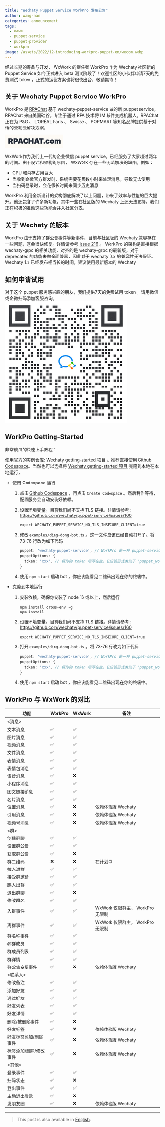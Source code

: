 ```yaml
---
title: "Wechaty Puppet Service WorkPro 发布公告"
author: wang-nan
categories: announcement
tags:
  - news
  - puppet-service
  - puppet-provider
  - workpro
image: /assets/2022/12-introducing-workpro-puppet-en/wecom.webp
---
```


经过长期的筹备与开发， WxWork 的继任者 WorkPro 作为 Wechaty 社区新的 Puppet Service 如今正式进入 beta 测试阶段了！欢迎社区的小伙伴申请7天的免费测试 token ，正式的运营方案也将很快出台，敬请期待！

## 关于 Wechaty Puppet Service WorkPro

WorkPro 是 [RPAChat](http://rpachat.com/) 基于 wechaty-puppet-service 做的新 puppet service，RPAChat 来自美国硅谷，专注于通过 RPA 技术将 IM 软件变成机器人。RPAChat 正在为 P&G 、 L’ORÉAL Paris 、 Swisse 、 POPMART 等知名品牌提供基于对话的营销云解决方案。

![rpachat-logo.webp](/assets/2022/12-introducing-workpro-puppet-en/rpachat-logo.webp)

WxWork作为我们上一代的企业微信 puppet service，已经服务了大家超过两年的时间。由于设计和架构的原因， WxWork 存在一些无法解决的缺陷，例如：

- CPU 和内存占用巨大
- 当收到企微官方群发时，系统需要花费数小时来处理消息，导致无法使用
- 当扫码登录时，会花很长时间来同步历史消息

WorkPro 利用全新设计的架构彻底解决了以上问题，带来了效率与性能的巨大提升。他还包含了许多新功能，其中一些在社区版的 Wechaty 上还无法支持。我们正在积极的推动这些功能合并入社区分支。

## 关于 Wechaty 的版本

WorkPro 由于支持了群公告事件等新事件，目前与社区版的 Wechaty 兼容存在一些问题，这会很快修复。详情请参考 [issue 216](https://github.com/wechaty/puppet-service/issues/216) 。
WorkPro 的架构是直接根据 wechaty-grpc 的相关功能，对齐的是 wechaty-grpc 的最新版，对于 deprecated 的功能未做全面兼容，因此对于 wechaty 0.x 的兼容性无法保证。 Wechaty 1.x 已经发布相当长的时间，建议使用最新版本的 Wechaty

## 如何申请试用

对于这个 puppet 服务感兴趣的朋友，我们提供7天的免费试用 token ，请用微信或企微扫码添加客服咨询。
![qrcode.webp](/assets/2022/12-introducing-workpro-puppet-en/qrcode.webp)

## WorkPro Getting-Started

非常傻瓜的快速上手教程：

使用官方的实例仓库:  [Wechaty getting-started 项目](https://github.com/wechaty/getting-started) 。推荐直接使用 [Github Codespace](https://github.com/codespaces/new?hide_repo_select=true&ref=main&repo=78732688)。当然也可以选择将 [Wechaty getting-started 项目](https://github.com/wechaty/getting-started) 克隆到本地在本地运行，

- 使用 Codespace 运行

    1. 点击 [Github Codespace](https://github.com/codespaces/new?hide_repo_select=true&ref=main&repo=78732688) ，再点击 ```Create Codespace``` 。然后稍作等待，配置服务会自动安装好依赖。
    2. 设置环境变量。目前我们尚不支持 TLS 链接。详情请参考 : <https://github.com/wechaty/puppet-service/issues/160>

        ```shell
        export WECHATY_PUPPET_SERVICE_NO_TLS_INSECURE_CLIENT=true
        ```

    3. 修改 ```examples/ding-dong-bot.ts``` 。这一文件应该已经自动打开了。将 73-76 行改为如下代码

        ```ts
        puppet: 'wechaty-puppet-service', // WorkPro 是一种 puppet-service ，因此这里应该填写 'wechaty-puppet-service' 而不是 'wechaty-puppet-workpro'
        puppetOptions: {
          token: 'xxx', // 将你的 token 填写在此，它应该形式类似于 'puppet_workpro_xxxxxx'
        }
        ```

    4. 使用 ```npm start``` 启动 bot ，你应该能看见二维码出现在你的终端中。

- 克隆到本地运行

    1. 安装依赖，确保你安装了 node 16 或以上，然后运行

        ```shell
        npm install cross-env -g
        npm install
        ```

    2. 设置环境变量。目前我们尚不支持 TLS 链接。详情请参考 : <https://github.com/wechaty/puppet-service/issues/160>

        ```shell
        export WECHATY_PUPPET_SERVICE_NO_TLS_INSECURE_CLIENT=true
        ```

    3. 打开 ```examples/ding-dong-bot.ts``` 。将 73-76 行改为如下代码

        ```ts
        puppet: 'wechaty-puppet-service', // WorkPro 是一种 puppet-service ，因此这里应该填写 'wechaty-puppet-service' 而不是 'wechaty-puppet-workpro'
        puppetOptions: {
          token: 'xxx', // 将你的 token 填写在此，它应该形式类似于 'puppet_workpro_xxxxxx'
        }
        ```

    4. 使用 ```npm start``` 启动 bot ，你应该能看见二维码出现在你的终端中。

## WorkPro 与 WxWork 的对比

| 功能 | WorkPro | WxWork | 备注 |
| - | - | - | ----|
| <消息> |
| 文本消息 | ✅ | ✅ |
| 图片消息 | ✅ | ✅ |
| 视频消息 | ✅ | ✅ |
| 文件消息 | ✅ | ✅ |
| 表情消息 | ✅ | ✅ |
| 表情包消息 | ✅ | ✅ |
| 语音消息 | ✅ | ❌ |
| 小程序消息 | ✅ | ✅ |
| 图文链接消息 | ✅ | ✅ |
| 名片消息 | ✅ | ✅ |
| 位置消息 | ✅ | ❌ | 依赖体验版 Wechaty |
| 引用消息 | ✅ | ❌ | 依赖体验版 Wechaty |
| 视频号消息 | ✅ | ❌ | 依赖体验版 Wechaty |
| <群> |
| 创建群聊 | ✅ | ✅ |
| 设置群公告 | ✅ | ✅ |
| 获取群公告 | ✅ | ❌ |
| 群二维码 | ❌ | ❌ | 在计划中 |
| 拉人进群 | ✅ | ✅ |
| 接受群邀请 | ✅ | ✅ |
| 踢人出群 | ✅ | ✅ |
| 退出群聊 | ✅ | ❌ |
| 修改群名 | ✅ | ✅ |
| 入群事件 | ✅ | ✅ | WxWork 仅限群主， WorkPro 无限制 |
| 离群事件 | ✅ | ✅ | WxWork 仅限群主， WorkPro 无限制 |
| 群名称事件 | ✅ | ✅ |
| @群成员 | ✅ | ✅ |
| 群成员列表 | ✅ | ✅ |
| 群详情 | ✅ | ✅ |
| 群公告变更事件 | ✅ | ❌ | 依赖体验版 Wechaty |
| <联系人> |
| 修改备注 | ✅ | ✅ |
| 添加好友 | ✅ | ✅ |
| 通过好友 | ✅ | ✅ |
| 好友列表 | ✅ | ✅ |
| 好友详情 | ✅ | ✅ |
| 删除/被删除事件 | ✅ | ❌  |
| 好友标签 | ✅ | ❌ | 依赖体验版 Wechaty |
| 好友标签添加/删除事件 | ✅ | ❌ | 依赖体验版 Wechaty |
| 标签添加/删除/修改事件 | ✅ | ❌ | 依赖体验版 Wechaty |
| <其他> |
| 登录事件 | ✅ | ✅ |
| 扫码状态 | ✅ | ❌ |
| 登出事件 | ✅ | ✅ |
| 主动退出登录 | ✅ | ❌ |
| 发朋友圈 | ✅ | ❌ | 依赖体验版 Wechaty |

---

> This post is also available in [English](/2022/12/23/introducing-workpro-puppet-en/).
